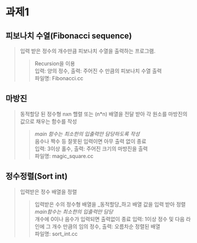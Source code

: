# 과제1

## 피보나치 수열(Fibonacci sequence)
> 입력 받은 정수의 개수만큼 피보나치 수열을 출력하는 프로그램.
> > Recursion을 이용  
> 입력: 양의 정수, 출력: 주어진 수 만큼의 피보나치 수열 출력  
> 파일명: Fibonacci.cc  

## 마방진
> 동적할당 된 정수형 nxn 핼렬 또는 (n*n) 배열을 전달 받아 각 원소를 마방진의 값으로 채우는 함수를 작성
> > _main 함수는 최소한의 입출력만 담당하도록 작성_  
> > 음수나 짝수 등 잘못된 입력이면 아무 출력 없이 종료  
> 입력: 3이상 홀수, 출력: 주어진 크기의 마방진을 출력  
> 파일명: magic_square.cc  

## 정수정렬(Sort int)
> 입력받은 정수 배열을 정렬
> > 입력받은 수의 정수형 배열을 _동적할당_하고 배열 값을 입력 받아 정렬  
> > _main함수는 최소한의 입출력만 담당_  
> > 개수에 0이나 음수가 입력되면 출력없이 종료
> > 입력: 1이상 정수 및 다음 라인에 그 개수 만큼의 임의 정수, 출력: 오름차순 정렬된 배열  
> > 파일명: sort_int.cc  
